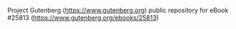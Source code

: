 Project Gutenberg (https://www.gutenberg.org) public repository for eBook #25813 (https://www.gutenberg.org/ebooks/25813)
